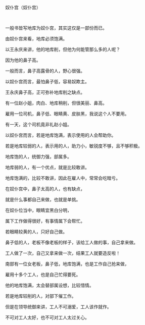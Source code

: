 奴仆宫（奴仆宫）

 

一般书皆写地库为奴仆宫，其实这仅是一部份而已。

由奴仆宫来看，地库必须饱满。

以王永庆来讲，他的地库削，但他为何能管那么多的人呢？

因为他的鼻子高。

一般而言，鼻子高露骨的人，野心很强。

以奴仆宫而言，最怕鼻子低，容易奴欺主。

王永庆鼻子高，正可弥补地库削之缺点。

有一位赵小姐，肉白、地库稍削，但很美丽、鼻高。

雇用一位司机，鼻子低、眼睛黄、皮肤黑，我说这个人不要用。

有一天，这个司机竟非礼赵小姐。

以奴仆宫而言，若是地库饱满，表示使用的人会帮助你。

若是地库较弱的人，表示用的人，助力小，敏锐度不够，且不够积极。

地库饱的人，统御力强，部属多。

地库弱的人，有一个优点，就是比较敢讲。

地库饱满的，比较不敢讲，因此在雇人中，常常会吃暗亏。

在奴仆宫中，鼻子太高的人，也有缺点，

就是什么事都自己来做，也就是单挑。

在奴仆位当中，眼睛宜黑白分明，

属下工作做得很好，有事情属下会帮忙。

若眼睛较黄的人，只好自己做。

鼻子低的人，老板不像老板的样子，该给工人做的事，自己拿来做。

工人做了一次，自己又拿来做一次，结果工人就要造反啦！

南部有一位女老板，鼻子低，地库饱满，也是工作自己抢来做，

雇用十多个工人，也是自己忙得要死。

他的地库饱满，太会替部属设想，比较惜情。

若是地库较削的人，对部下催工作。

但是在领导统御来讲，工人不可溺爱，工人该作就作。

不可对工人太好，也不可对工人太过关心。

